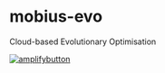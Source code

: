 # mobius-evo
Cloud-based Evolutionary Optimisation

[![amplifybutton](https://oneclick.amplifyapp.com/button.svg)](https://console.aws.amazon.com/amplify/home#/deploy?repo=https://github.com/design-automation/mobius-evo)
